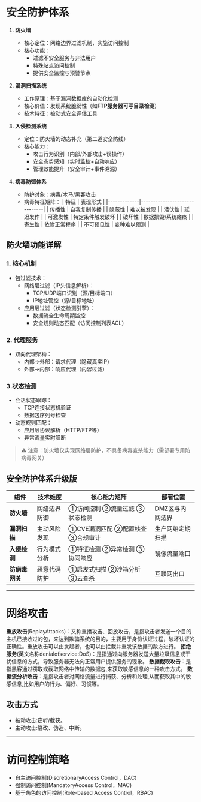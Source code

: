 
# 安全防护体系
1. **防火墙**
   - 核心定位：网络边界过滤机制，实施访问控制
   - 核心功能：
     - 过滤不安全服务与非法用户
     - 特殊站点访问控制
     - 提供安全监控与预警节点

1. **漏洞扫描系统**
   - 工作原理：基于漏洞数据库的自动化检测
   - 核心价值：发现系统脆弱性（如**FTP服务器可写目录检测**）
   - 技术特征：被动式安全评估工具

2. **入侵检测系统**
   - 定位：防火墙的动态补充（第二道安全防线）
   - 核心能力：
     - 攻击行为识别（内部/外部攻击+误操作）
     - 安全态势感知（实时监控+自动响应）
     - 管理效能提升（安全审计+事件溯源）

3. **病毒防御体系**
   - 防护对象：病毒/木马/黑客攻击
   - 病毒特征矩阵：
     | 特征        | 表现形式                     |
     |-------------|------------------------------|
     | 传播性      | 自我复制传播                 |
     | 隐蔽性      | 难以被发现                   |
     | 潜伏性      | 延迟发作                     |
     | 可激发性    | 特定条件触发破坏             |
     | 破坏性      | 数据损毁/系统瘫痪            |
     | 寄生性      | 依附正常程序                 |
     | 不可预见性  | 变种难以预测                 |

## 防火墙功能详解
### 1. 核心机制
- 包过滤技术：
  - 网络层过滤（IP头信息解析）：
    - TCP/UDP端口识别（源/目标端口）
    - IP地址管控（源/目标地址）
  - 应用层过滤（状态检测引擎）：
    - 数据流全生命周期监控
    - 安全规则动态匹配（访问控制列表ACL）

###  2. 代理服务
 - 双向代理架构：
   - 内部→外部：请求代理（隐藏真实IP）
   - 外部→内部：响应代理（内容过滤）

### 3.状态检测
 - 会话状态跟踪：
   - TCP连接状态机验证
   - 数据包序列号检查
 - 动态规则匹配：
   - 应用层协议解析（HTTP/FTP等）
   - 异常流量实时阻断

> ⚠️ 注意：防火墙仅实现网络层防护，不具备病毒查杀能力（需部署专用防病毒网关）


## 安全防护体系升级版
| 组件          | 技术维度                  | 核心能力矩阵                        | 部署位置          |
|---------------|--------------------------|------------------------------------|------------------|
| **防火墙**    | 网络边界防御              | ①访问控制 ②流量过滤 ③状态检测        | DMZ区与内网边界   |
| **漏洞扫描**  | 主动风险发现              | ①CVE漏洞匹配 ②配置核查 ③合规审计     | 生产网络定期扫描  |
| **入侵检测**  | 行为模式分析              | ①特征检测 ②异常检测 ③协同响应        | 镜像流量端口      |
| **防病毒网关**| 恶意代码防护              | ①启发式扫描 ②沙箱分析 ③云查杀        | 互联网出口        |

---
# 网络攻击
**重放攻击**(ReplayAttacks)：又称重播攻击、回放攻击，是指攻击者发送一个目的主机已接收过的包，来达到欺骗系统的目的，主要用于身份认证过程，破坏认证的正确性。重放攻击可以由发起者，也可以由拦截并重发该数据的敌方进行。
**拒绝服务**(英文名称denialofservice:DoS)：是指通过向服务器发送大量垃圾信息或干扰信息的方式，导致服务器无法向正常用户提供服务的现象。
**数据截取攻击**：是指黑客通过窃取或截取网络中传输的数据包,来获取敏感信息的一种攻击方式。
**数据流分析攻击**：是指攻击者对网络流量进行捕获、分析和处理,从而获取其中的敏感信息,比如用户的行为、偏好、习惯等。

## 攻击方式
* 被动攻击:窃听/截获。
* 主动攻击:篡改、伪造、中断。

---
# 访问控制策略

* 自主访问控制(DiscretionaryAccess Control，DAC)
* 强制访问控制(MandatoryAccess Control，MAC)
* 基于角色的访问控制(Role-based Access Control，RBAC)